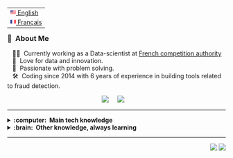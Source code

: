 
<table align="right">
 <tr><td><a href="README.md"><img src="images/us-flag.png" height="13"> English</a></td></tr>
 <tr><td><a href="README_fr.md"><img src="images/fr-flag.png" height="13"> Français</a></td></tr>
</table>

### :space_invader: &nbsp;About Me

&nbsp;&nbsp;&nbsp;:technologist: &nbsp;Currently working as a Data-scientist at [French competition authority](https://www.autoritedelaconcurrence.fr/en) \
&nbsp;&nbsp;&nbsp;:seedling: &nbsp;Love for data and innovation.\
&nbsp;&nbsp;&nbsp;:heartbeat: &nbsp;Passionate with problem solving.\
&nbsp;&nbsp;&nbsp;:hammer_and_wrench: &nbsp;Coding since 2014 with 6 years of experience in building tools related to fraud detection.

<p align="center">
  <a href="mailto:adrien.frumence@autoritedelaconcurrence.fr?subject=Hello%20Adrien%20FRUMENCE"><img src="https://img.shields.io/badge/mail-%23D14836.svg?&style=for-the-badge&logo=microsoft&logoColor=white" /></a>&nbsp;&nbsp;&nbsp;&nbsp;
  <a href="https://fr.linkedin.com/in/adrien-frumence-7473259a/"><img src="https://img.shields.io/badge/linkedin-%230077B5.svg?&style=for-the-badge&logo=linkedin&logoColor=white" /></a>&nbsp;&nbsp;&nbsp;&nbsp;

</p>

<hr/>

<details>
  <summary><b>:computer: &nbsp;Main tech knowledge</b></summary>
  <br/>

![Python](https://img.shields.io/badge/PYTHON-007396.svg?&style=flat&logo=python&logoColor=white)&nbsp;
![Flask](https://img.shields.io/badge/FLASK-007396.svg?&style=flat&logo=flask&logoColor=white)&nbsp;
![FastAPI](https://img.shields.io/badge/FASTAPI-007396.svg?&style=flat&logo=fastapi&logoColor=white)&nbsp;
![React.js](https://img.shields.io/badge/REACT-007396.svg?&style=flat&logo=react&logoColor=white)&nbsp;
![Vue.js](https://img.shields.io/badge/VUE-007396.svg?&style=flat&logo=vue.js&logoColor=white)&nbsp;




<!--
Python
-->
</details>

<!--
mongodb
-->

<details>
  <summary><b>:brain: &nbsp;Other knowledge, always learning</b></summary>
  <br/>


![MongoDB](https://img.shields.io/badge/MONGODB-47A248.svg?&style=flat&logo=mongodb&logoColor=white)&nbsp;


</details>

<hr/>


<p align="right">
<img src="https://komarev.com/ghpvc/?username=adrienFRUMENCE&style=plastic&label=Views"><img>
<img src="https://badges.pufler.dev/visits/brunotacca/brunotacca?color=black&logo=github" />
</p>

